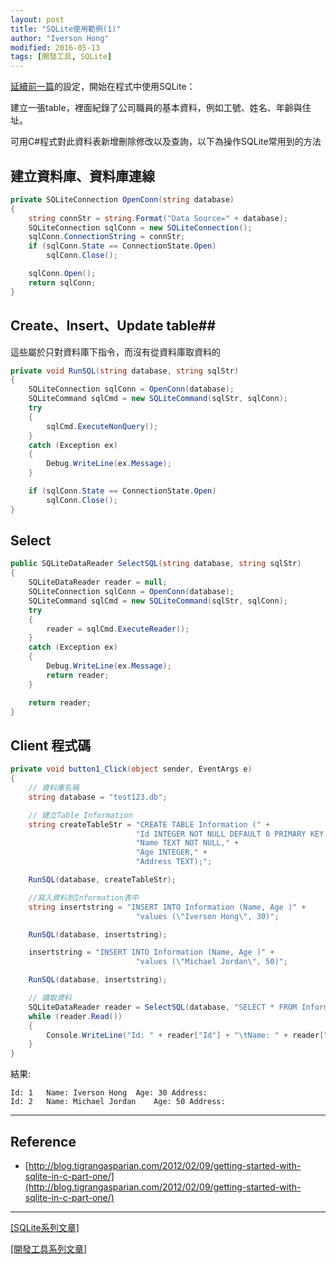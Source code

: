 ```yaml
---
layout: post
title: "SQLite使用範例(1)"
author: "Iverson Hong"
modified: 2016-05-13
tags: [開發工具, SQLite]
---
```


[延續前一篇](http://iverson127.github.io/SQLite_Install/)的設定，開始在程式中使用SQLite：

建立一張table，裡面紀錄了公司職員的基本資料，例如工號、姓名、年齡與住址。

可用C#程式對此資料表新增刪除修改以及查詢，以下為操作SQLite常用到的方法

## 建立資料庫、資料庫連線 ##

~~~csharp
private SQLiteConnection OpenConn(string database)
{
    string connStr = string.Format("Data Source=" + database);
    SQLiteConnection sqlConn = new SQLiteConnection();
    sqlConn.ConnectionString = connStr;
    if (sqlConn.State == ConnectionState.Open)
        sqlConn.Close();

    sqlConn.Open();
    return sqlConn;
}
~~~

## Create、Insert、Update table##

這些屬於只對資料庫下指令，而沒有從資料庫取資料的

~~~csharp
private void RunSQL(string database, string sqlStr)
{
    SQLiteConnection sqlConn = OpenConn(database);
    SQLiteCommand sqlCmd = new SQLiteCommand(sqlStr, sqlConn);
    try
    {
        sqlCmd.ExecuteNonQuery();
    }
    catch (Exception ex)
    {
        Debug.WriteLine(ex.Message);
    }

    if (sqlConn.State == ConnectionState.Open)
        sqlConn.Close();
}
~~~

## Select ##

~~~csharp
public SQLiteDataReader SelectSQL(string database, string sqlStr)
{
    SQLiteDataReader reader = null;
    SQLiteConnection sqlConn = OpenConn(database);
    SQLiteCommand sqlCmd = new SQLiteCommand(sqlStr, sqlConn);
    try
    {
        reader = sqlCmd.ExecuteReader();
    }
    catch (Exception ex)
    {
        Debug.WriteLine(ex.Message);
        return reader;
    }

    return reader;
}
~~~

## Client 程式碼 ##

~~~csharp
private void button1_Click(object sender, EventArgs e)
{
    // 資料庫名稱
    string database = "test123.db";

    // 建立Table Information
    string createTableStr = "CREATE TABLE Information (" +
                            "Id INTEGER NOT NULL DEFAULT 0 PRIMARY KEY AUTOINCREMENT," +
                            "Name TEXT NOT NULL," +
                            "Age INTEGER," +
                            "Address TEXT);";

    RunSQL(database, createTableStr);

    //寫入資料到Information表中
    string insertstring = "INSERT INTO Information (Name, Age )" +
                            "values (\"Iverson Hong\", 30)";

    RunSQL(database, insertstring);

    insertstring = "INSERT INTO Information (Name, Age )" +
                            "values (\"Michael Jordan\", 50)";

    RunSQL(database, insertstring);

    // 讀取資料
    SQLiteDataReader reader = SelectSQL(database, "SELECT * FROM Information");
    while (reader.Read())
    {
        Console.WriteLine("Id: " + reader["Id"] + "\tName: " + reader["Name"] + "\tAge: " + reader["Age"] + "\tAddress: " + reader["Address"]);
    }
}
~~~

結果:

    Id: 1	Name: Iverson Hong	Age: 30	Address: 
    Id: 2	Name: Michael Jordan	Age: 50	Address:
    
----------

## Reference ##

- [http://blog.tigrangasparian.com/2012/02/09/getting-started-with-sqlite-in-c-part-one/](http://blog.tigrangasparian.com/2012/02/09/getting-started-with-sqlite-in-c-part-one/)

----------

[[SQLite系列文章]](http://yu-qiao-hong.github.io/tags/#SQLite)

[[開發工具系列文章]](http://yu-qiao-hong.github.io/tags/#開發工具)